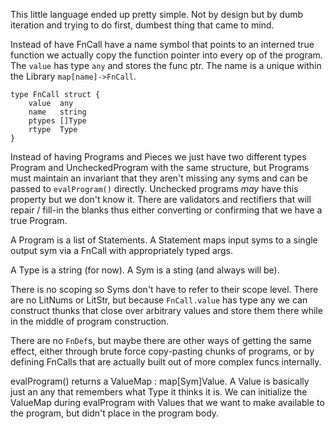 This little language ended up pretty simple.
Not by design but by dumb iteration and trying to do first, dumbest thing that came to mind.


Instead of have FnCall have a name symbol that points to an interned true function we actually
copy the function pointer into every op of the program. The `value` has type `any` and stores
the func ptr. The name is a unique within the Library `map[name]->FnCall`.

    type FnCall struct {
    	value  any
    	name   string
    	ptypes []Type
    	rtype  Type
    }

Instead of having Programs and Pieces we just have two different types Program and UncheckedProgram
with the same structure, but Programs must maintain an invariant that they aren't missing any syms
and can be passed to `evalProgram()` directly. Unchecked programs _may_ have this property but we
don't know it. There are validators and rectifiers that will repair / fill-in the blanks thus either
converting or confirming that we have a true Program.

A Program is a list of Statements.
A Statement maps input syms to a single output sym via a FnCall with appropriately typed args.

A Type is a string (for now).
A Sym is a sting (and always will be).

There is no scoping so Syms don't have to refer to their scope level.
There are no LitNums or LitStr, but because `FnCall.value` has type any we can construct thunks that
close over arbitrary values and store them there while in the middle of program construction.

There are no `FnDef`s, but maybe there are other ways of getting the same effect, either through
brute force copy-pasting chunks of programs, or by defining FnCalls that are actually built out
of more complex funcs internally. 

evalProgram() returns a ValueMap : map[Sym]Value. 
A Value is basically just an any that remembers what Type it thinks it is.
We can initialize the ValueMap during evalProgram with Values that
we want to make available to the program, but didn't place in the program body.

